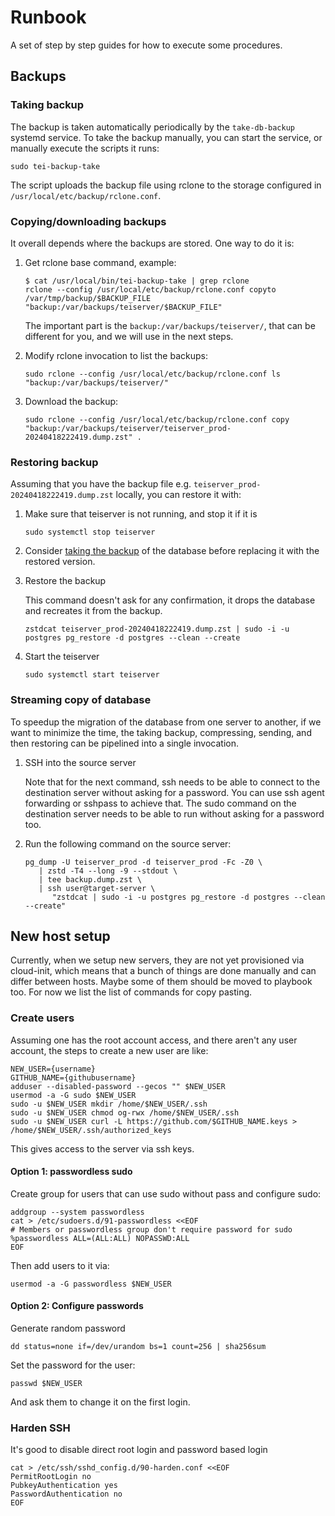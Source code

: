 # Runbook

A set of step by step guides for how to execute some procedures.

## Backups

### Taking backup

The backup is taken automatically periodically by the `take-db-backup` systemd service. To take the backup manually, you can start the service, or manually execute the scripts it runs:

```
sudo tei-backup-take
```

The script uploads the backup file using rclone to the storage configured in `/usr/local/etc/backup/rclone.conf`.

### Copying/downloading backups

It overall depends where the backups are stored. One way to do it is:

1. Get rclone base command, example:

   ```
   $ cat /usr/local/bin/tei-backup-take | grep rclone
   rclone --config /usr/local/etc/backup/rclone.conf copyto /var/tmp/backup/$BACKUP_FILE "backup:/var/backups/teiserver/$BACKUP_FILE"
   ```

   The important part is the `backup:/var/backups/teiserver/`, that can be different for you, and we will use in the next steps.

2. Modify rclone invocation to list the backups:

   ```
   sudo rclone --config /usr/local/etc/backup/rclone.conf ls "backup:/var/backups/teiserver/"
   ```

3. Download the backup:

   ```
   sudo rclone --config /usr/local/etc/backup/rclone.conf copy "backup:/var/backups/teiserver/teiserver_prod-20240418222419.dump.zst" .
   ```

### Restoring backup

Assuming that you have the backup file e.g. `teiserver_prod-20240418222419.dump.zst` locally, you can restore it with:

1. Make sure that teiserver is not running, and stop it if it is

   ```
   sudo systemctl stop teiserver
   ```

2. Consider [taking the backup](#taking-backup) of the database before replacing it with the restored version.

3. Restore the backup

   This command doesn't ask for any confirmation, it drops the database and recreates it from the backup.

   ```
   zstdcat teiserver_prod-20240418222419.dump.zst | sudo -i -u postgres pg_restore -d postgres --clean --create
   ```

4. Start the teiserver

   ```
   sudo systemctl start teiserver
   ```

### Streaming copy of database

To speedup the migration of the database from one server to another, if we want to minimize the time, the taking backup, compressing, sending, and then restoring can be pipelined into a single invocation.

1. SSH into the source server

   Note that for the next command, ssh needs to be able to connect to the destination server without asking for a password. You can use ssh agent forwarding or sshpass to achieve that. The sudo command on the destination server needs to be able to run without asking for a password too.

2. Run the following command on the source server:

   ```
   pg_dump -U teiserver_prod -d teiserver_prod -Fc -Z0 \
      | zstd -T4 --long -9 --stdout \
      | tee backup.dump.zst \
      | ssh user@target-server \
         "zstdcat | sudo -i -u postgres pg_restore -d postgres --clean --create"
   ```

## New host setup

Currently, when we setup new servers, they are not yet provisioned via cloud-init, which means that a bunch of things are done manually and can differ between hosts. Maybe some of them should be moved to playbook too. For now we list the list of commands for copy pasting.

### Create users

Assuming one has the root account access, and there aren't any user account, the steps to create a new user are like:

```
NEW_USER={username}
GITHUB_NAME={githubusername}
adduser --disabled-password --gecos "" $NEW_USER
usermod -a -G sudo $NEW_USER
sudo -u $NEW_USER mkdir /home/$NEW_USER/.ssh
sudo -u $NEW_USER chmod og-rwx /home/$NEW_USER/.ssh
sudo -u $NEW_USER curl -L https://github.com/$GITHUB_NAME.keys > /home/$NEW_USER/.ssh/authorized_keys
```

This gives access to the server via ssh keys.

#### Option 1: passwordless sudo

Create group for users that can use sudo without pass and configure sudo:

```
addgroup --system passwordless
cat > /etc/sudoers.d/91-passwordless <<EOF
# Members or passwordless group don't require password for sudo
%passwordless ALL=(ALL:ALL) NOPASSWD:ALL
EOF
```

Then add users to it via:

```
usermod -a -G passwordless $NEW_USER
```

#### Option 2: Configure passwords

Generate random password

```
dd status=none if=/dev/urandom bs=1 count=256 | sha256sum
```

Set the password for the user:

```
passwd $NEW_USER
```

And ask them to change it on the first login.

### Harden SSH

It's good to disable direct root login and password based login

```
cat > /etc/ssh/sshd_config.d/90-harden.conf <<EOF
PermitRootLogin no
PubkeyAuthentication yes
PasswordAuthentication no
EOF
```
